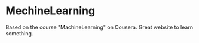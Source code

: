 # MechineLearning
Based on the course "MachineLearning" on Cousera. Great website to learn something.
